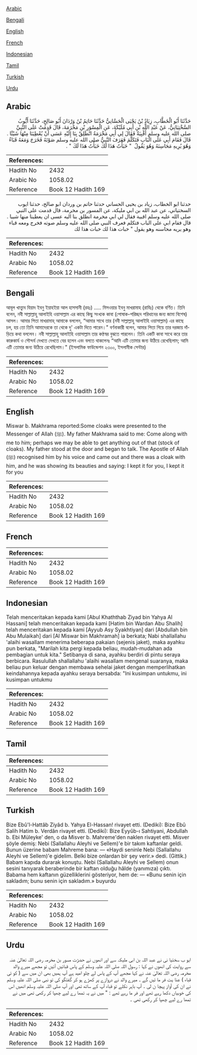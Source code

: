 [Arabic](#arabic)

[Bengali](#bengali)

[English](#english)

[French](#french)

[Indonesian](#indonesian)

[Tamil](#tamil)

[Turkish](#turkish)

[Urdu](#urdu)

## Arabic


<div dir="rtl" lang="ar" style={{fontSize:'larger',backgroundColor:'#f8f9fa',padding:20}}>
حَدَّثَنَا أَبُو الْخَطَّابِ، زِيَادُ بْنُ يَحْيَى الْحَسَّانِيُّ حَدَّثَنَا حَاتِمُ بْنُ وَرْدَانَ أَبُو صَالِحٍ، حَدَّثَنَا أَيُّوبُ السَّخْتِيَانِيُّ، عَنْ عَبْدِ اللَّهِ بْنِ أَبِي مُلَيْكَةَ، عَنِ الْمِسْوَرِ بْنِ مَخْرَمَةَ، قَالَ قَدِمَتْ عَلَى النَّبِيِّ صلى الله عليه وسلم أَقْبِيَةٌ فَقَالَ لِي أَبِي مَخْرَمَةُ انْطَلِقْ بِنَا إِلَيْهِ عَسَى أَنْ يُعْطِيَنَا مِنْهَا شَيْئًا ‏.‏ قَالَ فَقَامَ أَبِي عَلَى الْبَابِ فَتَكَلَّمَ فَعَرَفَ النَّبِيُّ صلى الله عليه وسلم صَوْتَهُ فَخَرَجَ وَمَعَهُ قَبَاءٌ وَهُوَ يُرِيهِ مَحَاسِنَهُ وَهُوَ يَقُولُ ‏ "‏ خَبَأْتُ هَذَا لَكَ خَبَأْتُ هَذَا لَكَ ‏"‏ ‏.‏
</div>
<div style={{backgroundColor:'#f8f9fa',padding:20, marginBottom: 10}}><table> <thead> <tr> <th>References:</th> <th></th> </tr> </thead> <tbody><tr><td>Hadith No</td><td>2432</td></tr><tr><td>Arabic No</td><td>1058.02</td></tr><tr><td>Reference</td><td>Book 12 Hadith 169</td></tr></tbody></table></div>


<div dir="rtl" lang="ar" style={{fontSize:'larger',backgroundColor:'#f8f9fa',padding:20}}>
حدثنا ابو الخطاب، زياد بن يحيى الحساني حدثنا حاتم بن وردان ابو صالح، حدثنا ايوب السختياني، عن عبد الله بن ابي مليكة، عن المسور بن مخرمة، قال قدمت على النبي صلى الله عليه وسلم اقبية فقال لي ابي مخرمة انطلق بنا اليه عسى ان يعطينا منها شييا . قال فقام ابي على الباب فتكلم فعرف النبي صلى الله عليه وسلم صوته فخرج ومعه قباء وهو يريه محاسنه وهو يقول " خبات هذا لك خبات هذا لك
</div>
<div style={{backgroundColor:'#f8f9fa',padding:20, marginBottom: 10}}><table> <thead> <tr> <th>References:</th> <th></th> </tr> </thead> <tbody><tr><td>Hadith No</td><td>2432</td></tr><tr><td>Arabic No</td><td>1058.02</td></tr><tr><td>Reference</td><td>Book 12 Hadith 169</td></tr></tbody></table></div>

## Bengali


<div dir="ltr" lang="bn" style={{fontSize:'larger',backgroundColor:'#f8f9fa',padding:20}}>
আবূল খাত্ত্বাব যিয়াদ ইবনু ইয়াহইয়া আল হাসসানী (রহঃ) ..... মিসওয়ার ইবনু মাখরামাহ (রাযিঃ) থেকে বর্ণিত। তিনি বলেন, নবী সাল্লাল্লাহু আলাইহি ওয়াসাল্লাম এর কাছে কিছু সংখ্যক কাবা (পোষাক-পরিচ্ছদ পরিধানের জন্য জামা বিশেষ) আসল। আমার পিতা মাখরামাহ্ আমাকে বললেন, “আমার সাথে তার (নবী সাল্লাল্লাহু আলাইহি ওয়াসাল্লাম) এর কাছে চল, হয় তো তিনি আমাদেরকে তা থেকে দু' একটা দিতে পারেন।" বর্ণনাকারী বলেন, আমার পিতা গিয়ে তার দরজায় দাঁড়িয়ে কথা বললেন। নবী সাল্লাল্লাহু আলাইহি ওয়াসাল্লাম তার কণ্ঠস্বর বুঝতে পারলেন। তিনি একটি কাবা সাথে করে তার কারুকার্য ও সৌন্দর্য দেখতে দেখতে বের হলেন এবং বলতে থাকলেনঃ “আমি এটি তোমার জন্য উঠিয়ে রেখেছিলাম; আমি এটি তোমার জন্য উঠিয়ে রেখেছিলাম।" (ইসলামিক ফাউন্ডেশন ২৩০০, ইসলামীক সেন্টার)
</div>
<div style={{backgroundColor:'#f8f9fa',padding:20, marginBottom: 10}}><table> <thead> <tr> <th>References:</th> <th></th> </tr> </thead> <tbody><tr><td>Hadith No</td><td>2432</td></tr><tr><td>Arabic No</td><td>1058.02</td></tr><tr><td>Reference</td><td>Book 12 Hadith 169</td></tr></tbody></table></div>

## English


<div dir="ltr" lang="en" style={{fontSize:'larger',backgroundColor:'#f8f9fa',padding:20}}>
Miswar b. Makhrama reported:Some cloaks were presented to the Messenger of Allah (ﷺ). My father Makhrama said to me: Come along with me to him; perhaps we may be able to get anything out of that (stock of cloaks). My father stood at the door and began to talk. The Apostle of Allah (ﷺ) recognised him by his voice and came out and there was a cloak with him, and he was showing its beauties and saying: I kept it for you, I kept it for you
</div>
<div style={{backgroundColor:'#f8f9fa',padding:20, marginBottom: 10}}><table> <thead> <tr> <th>References:</th> <th></th> </tr> </thead> <tbody><tr><td>Hadith No</td><td>2432</td></tr><tr><td>Arabic No</td><td>1058.02</td></tr><tr><td>Reference</td><td>Book 12 Hadith 169</td></tr></tbody></table></div>

## French


<div dir="ltr" lang="fr" style={{fontSize:'larger',backgroundColor:'#f8f9fa',padding:20}}>

</div>
<div style={{backgroundColor:'#f8f9fa',padding:20, marginBottom: 10}}><table> <thead> <tr> <th>References:</th> <th></th> </tr> </thead> <tbody><tr><td>Hadith No</td><td>2432</td></tr><tr><td>Arabic No</td><td>1058.02</td></tr><tr><td>Reference</td><td>Book 12 Hadith 169</td></tr></tbody></table></div>

## Indonesian


<div dir="ltr" lang="id" style={{fontSize:'larger',backgroundColor:'#f8f9fa',padding:20}}>
Telah menceritakan kepada kami [Abul Khaththab Ziyad bin Yahya Al Hassani] telah menceritakan kepada kami [Hatim bin Wardan Abu Shalih] telah menceritakan kepada kami [Ayyub Asy Syakhtiyan] dari [Abdullah bin Abu Mulaikah] dari [Al Miswar bin Makhramah] ia berkata; Nabi shallallahu 'alaihi wasallam menerima beberapa pakaian (sejenis jaket), maka ayahku pun berkata, "Marilah kita pergi kepada beliau, mudah-mudahan ada pembagian untuk kita." Setibanya di sana, ayahku berdiri di pintu seraya berbicara. Rasulullah shallallahu 'alaihi wasallam mengenal suaranya, maka beliau pun keluar dengan membawa sehelai jaket dengan memperlihatkan keindahannya kepada ayahku seraya bersabda: "Ini kusimpan untukmu, ini kusimpan untukmu
</div>
<div style={{backgroundColor:'#f8f9fa',padding:20, marginBottom: 10}}><table> <thead> <tr> <th>References:</th> <th></th> </tr> </thead> <tbody><tr><td>Hadith No</td><td>2432</td></tr><tr><td>Arabic No</td><td>1058.02</td></tr><tr><td>Reference</td><td>Book 12 Hadith 169</td></tr></tbody></table></div>

## Tamil


<div dir="ltr" lang="ta" style={{fontSize:'larger',backgroundColor:'#f8f9fa',padding:20}}>

</div>
<div style={{backgroundColor:'#f8f9fa',padding:20, marginBottom: 10}}><table> <thead> <tr> <th>References:</th> <th></th> </tr> </thead> <tbody><tr><td>Hadith No</td><td>2432</td></tr><tr><td>Arabic No</td><td>1058.02</td></tr><tr><td>Reference</td><td>Book 12 Hadith 169</td></tr></tbody></table></div>

## Turkish


<div dir="ltr" lang="tr" style={{fontSize:'larger',backgroundColor:'#f8f9fa',padding:20}}>
Bize Ebû'l-Hattâb Ziyâd b. Yahya El-Hassan! rivayet etti. (Dediki): Bize Ebû Salih Hatim b. Verdân rivayet etti. (Dediki): Bize Eyyûb-ı Sahtiyani, Abdullah b. Ebi Müleyke' den, o da Misver b. Mahreme'den naklen rivayet etti. Misver şöyle demiş: Nebi (Sallallahu Aleyhi ve Sellem)'e bir takım kaftanlar geldi. Bunun üzerine babam Mahreme bana: — «Haydi seninle Nebi (Sallallahu Aleyhi ve Sellem)'e gidelim. Belki bize onlardan bir şey verir.» dedi. (Gittik.) Babam kapıda durarak konuştu. Nebi (Sallallahu Aleyhi ve Sellem) onun sesini tanıyarak beraberinde bir kaftan olduğu hâlde (yanımıza) çıktı. Babama hem kaftanın güzelliklerini gösteriyor, hem de: — «Bunu senin için sakladım; bunu senin için sakladım.» buyurdu
</div>
<div style={{backgroundColor:'#f8f9fa',padding:20, marginBottom: 10}}><table> <thead> <tr> <th>References:</th> <th></th> </tr> </thead> <tbody><tr><td>Hadith No</td><td>2432</td></tr><tr><td>Arabic No</td><td>1058.02</td></tr><tr><td>Reference</td><td>Book 12 Hadith 169</td></tr></tbody></table></div>

## Urdu


<div dir="rtl" lang="ur" style={{fontSize:'larger',backgroundColor:'#f8f9fa',padding:20}}>
ایو ب سختیا نی نے عبد اللہ بن ابی ملیکہ سے اور انھوں نے حضڑت مسور بن مخرمہ رضی اللہ تعالیٰ عنہ سے روایت کی انھوں نے کہا : رسول اللہ صلی اللہ علیہ وسلم کے پاس قبائیں آئیں تو مجھے میرے والد مخرمہ رضی اللہ تعالیٰ عنہ نے کہا مجھے آپ کے پاس لے چلو امید ہے آپ ہمیں بھی ان میں سے ( کو ئی قباء ) عنا یت فر ما ئیں گے ۔ میرے والد نے دروازے پر کھڑے ہو کر گفتگو کی تو نبی صلی اللہ علیہ وسلم نے ان کی آواز پہچا ن لی ۔ آپ باہر نکلے تو قباء آپ کے ساتھ تھی اور آپ صلی اللہ علیہ وسلم انھیں اس کی خوبیاں دکھا رہے تھے اور فر ما رہے تھے : " میں نے یہ تمھا رے لیے چھپا کر رکھی تھی میں نے تمھا رے لیے چھپا کر رکھی تھی ۔
</div>
<div style={{backgroundColor:'#f8f9fa',padding:20, marginBottom: 10}}><table> <thead> <tr> <th>References:</th> <th></th> </tr> </thead> <tbody><tr><td>Hadith No</td><td>2432</td></tr><tr><td>Arabic No</td><td>1058.02</td></tr><tr><td>Reference</td><td>Book 12 Hadith 169</td></tr></tbody></table></div>
